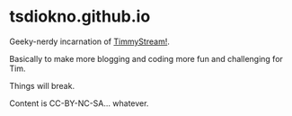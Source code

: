 # tsdiokno.github.io

Geeky-nerdy incarnation of [TimmyStream!](http://timmystream.tumblr.com).

Basically to make more blogging and coding more fun and challenging for Tim.

Things will break.

Content is CC-BY-NC-SA... whatever.
